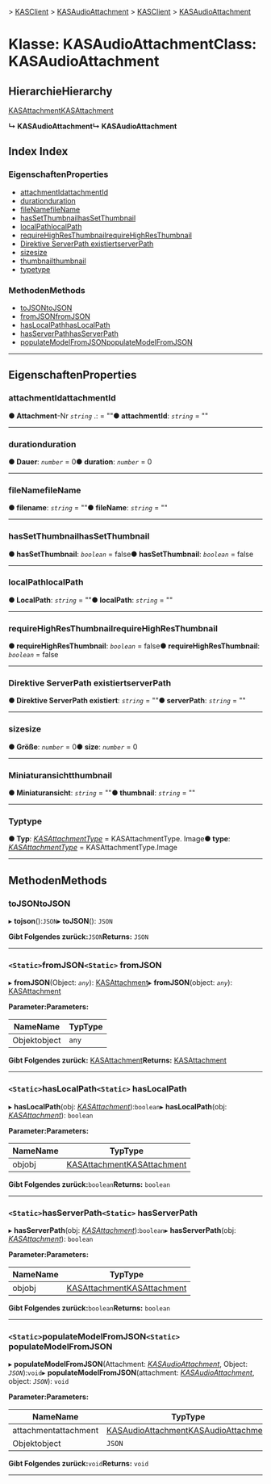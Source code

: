 <span data-ttu-id="c0ea7-101">[](../README.md) > [KASClient](../modules/kasclient.md) > [KASAudioAttachment](../classes/kasclient.kasaudioattachment.md)</span><span class="sxs-lookup"><span data-stu-id="c0ea7-101">[](../README.md) > [KASClient](../modules/kasclient.md) > [KASAudioAttachment](../classes/kasclient.kasaudioattachment.md)</span></span>

# <a name="class-kasaudioattachment"></a><span data-ttu-id="c0ea7-102">Klasse: KASAudioAttachment</span><span class="sxs-lookup"><span data-stu-id="c0ea7-102">Class: KASAudioAttachment</span></span>

## <a name="hierarchy"></a><span data-ttu-id="c0ea7-103">Hierarchie</span><span class="sxs-lookup"><span data-stu-id="c0ea7-103">Hierarchy</span></span>

 [<span data-ttu-id="c0ea7-104">KASAttachment</span><span class="sxs-lookup"><span data-stu-id="c0ea7-104">KASAttachment</span></span>](kasclient.kasattachment.md)

<span data-ttu-id="c0ea7-105">**↳ KASAudioAttachment**</span><span class="sxs-lookup"><span data-stu-id="c0ea7-105">**↳ KASAudioAttachment**</span></span>

## <a name="index"></a><span data-ttu-id="c0ea7-106">Index </span><span class="sxs-lookup"><span data-stu-id="c0ea7-106">Index</span></span>

### <a name="properties"></a><span data-ttu-id="c0ea7-107">Eigenschaften</span><span class="sxs-lookup"><span data-stu-id="c0ea7-107">Properties</span></span>

* [<span data-ttu-id="c0ea7-108">attachmentId</span><span class="sxs-lookup"><span data-stu-id="c0ea7-108">attachmentId</span></span>](kasclient.kasaudioattachment.md#attachmentid)
* [<span data-ttu-id="c0ea7-109">duration</span><span class="sxs-lookup"><span data-stu-id="c0ea7-109">duration</span></span>](kasclient.kasaudioattachment.md#duration)
* [<span data-ttu-id="c0ea7-110">fileName</span><span class="sxs-lookup"><span data-stu-id="c0ea7-110">fileName</span></span>](kasclient.kasaudioattachment.md#filename)
* [<span data-ttu-id="c0ea7-111">hasSetThumbnail</span><span class="sxs-lookup"><span data-stu-id="c0ea7-111">hasSetThumbnail</span></span>](kasclient.kasaudioattachment.md#hassetthumbnail)
* [<span data-ttu-id="c0ea7-112">localPath</span><span class="sxs-lookup"><span data-stu-id="c0ea7-112">localPath</span></span>](kasclient.kasaudioattachment.md#localpath)
* [<span data-ttu-id="c0ea7-113">requireHighResThumbnail</span><span class="sxs-lookup"><span data-stu-id="c0ea7-113">requireHighResThumbnail</span></span>](kasclient.kasaudioattachment.md#requirehighresthumbnail)
* [<span data-ttu-id="c0ea7-114">Direktive ServerPath existiert</span><span class="sxs-lookup"><span data-stu-id="c0ea7-114">serverPath</span></span>](kasclient.kasaudioattachment.md#serverpath)
* [<span data-ttu-id="c0ea7-115">size</span><span class="sxs-lookup"><span data-stu-id="c0ea7-115">size</span></span>](kasclient.kasaudioattachment.md#size)
* [<span data-ttu-id="c0ea7-116">thumbnail</span><span class="sxs-lookup"><span data-stu-id="c0ea7-116">thumbnail</span></span>](kasclient.kasaudioattachment.md#thumbnail)
* [<span data-ttu-id="c0ea7-117">type</span><span class="sxs-lookup"><span data-stu-id="c0ea7-117">type</span></span>](kasclient.kasaudioattachment.md#type)
### <a name="methods"></a><span data-ttu-id="c0ea7-118">Methoden</span><span class="sxs-lookup"><span data-stu-id="c0ea7-118">Methods</span></span>

* [<span data-ttu-id="c0ea7-119">toJSON</span><span class="sxs-lookup"><span data-stu-id="c0ea7-119">toJSON</span></span>](kasclient.kasaudioattachment.md#tojson)
* [<span data-ttu-id="c0ea7-120">fromJSON</span><span class="sxs-lookup"><span data-stu-id="c0ea7-120">fromJSON</span></span>](kasclient.kasaudioattachment.md#fromjson)
* [<span data-ttu-id="c0ea7-121">hasLocalPath</span><span class="sxs-lookup"><span data-stu-id="c0ea7-121">hasLocalPath</span></span>](kasclient.kasaudioattachment.md#haslocalpath)
* [<span data-ttu-id="c0ea7-122">hasServerPath</span><span class="sxs-lookup"><span data-stu-id="c0ea7-122">hasServerPath</span></span>](kasclient.kasaudioattachment.md#hasserverpath)
* [<span data-ttu-id="c0ea7-123">populateModelFromJSON</span><span class="sxs-lookup"><span data-stu-id="c0ea7-123">populateModelFromJSON</span></span>](kasclient.kasaudioattachment.md#populatemodelfromjson)

---

## <a name="properties"></a><span data-ttu-id="c0ea7-124">Eigenschaften</span><span class="sxs-lookup"><span data-stu-id="c0ea7-124">Properties</span></span>

<a id="attachmentid"></a>

###  <a name="attachmentid"></a><span data-ttu-id="c0ea7-125">attachmentId</span><span class="sxs-lookup"><span data-stu-id="c0ea7-125">attachmentId</span></span>

<span data-ttu-id="c0ea7-126">**● Attachment**-Nr *`string`* .: = ""</span><span class="sxs-lookup"><span data-stu-id="c0ea7-126">**● attachmentId**: *`string`* = ""</span></span>

___

<a id="duration"></a>

###  <a name="duration"></a><span data-ttu-id="c0ea7-127">duration</span><span class="sxs-lookup"><span data-stu-id="c0ea7-127">duration</span></span>

<span data-ttu-id="c0ea7-128">**● Dauer**: *`number`* = 0</span><span class="sxs-lookup"><span data-stu-id="c0ea7-128">**● duration**: *`number`* = 0</span></span>

___

<a id="filename"></a>

###  <a name="filename"></a><span data-ttu-id="c0ea7-129">fileName</span><span class="sxs-lookup"><span data-stu-id="c0ea7-129">fileName</span></span>

<span data-ttu-id="c0ea7-130">**● filename**: *`string`* = ""</span><span class="sxs-lookup"><span data-stu-id="c0ea7-130">**● fileName**: *`string`* = ""</span></span>

___

<a id="hassetthumbnail"></a>

###  <a name="hassetthumbnail"></a><span data-ttu-id="c0ea7-131">hasSetThumbnail</span><span class="sxs-lookup"><span data-stu-id="c0ea7-131">hasSetThumbnail</span></span>

<span data-ttu-id="c0ea7-132">**● hasSetThumbnail**: *`boolean`* = false</span><span class="sxs-lookup"><span data-stu-id="c0ea7-132">**● hasSetThumbnail**: *`boolean`* = false</span></span>

___

<a id="localpath"></a>

###  <a name="localpath"></a><span data-ttu-id="c0ea7-133">localPath</span><span class="sxs-lookup"><span data-stu-id="c0ea7-133">localPath</span></span>

<span data-ttu-id="c0ea7-134">**● LocalPath**: *`string`* = ""</span><span class="sxs-lookup"><span data-stu-id="c0ea7-134">**● localPath**: *`string`* = ""</span></span>

___

<a id="requirehighresthumbnail"></a>

###  <a name="requirehighresthumbnail"></a><span data-ttu-id="c0ea7-135">requireHighResThumbnail</span><span class="sxs-lookup"><span data-stu-id="c0ea7-135">requireHighResThumbnail</span></span>

<span data-ttu-id="c0ea7-136">**● requireHighResThumbnail**: *`boolean`* = false</span><span class="sxs-lookup"><span data-stu-id="c0ea7-136">**● requireHighResThumbnail**: *`boolean`* = false</span></span>

___

<a id="serverpath"></a>

###  <a name="serverpath"></a><span data-ttu-id="c0ea7-137">Direktive ServerPath existiert</span><span class="sxs-lookup"><span data-stu-id="c0ea7-137">serverPath</span></span>

<span data-ttu-id="c0ea7-138">**● Direktive ServerPath existiert**: *`string`* = ""</span><span class="sxs-lookup"><span data-stu-id="c0ea7-138">**● serverPath**: *`string`* = ""</span></span>

___

<a id="size"></a>

###  <a name="size"></a><span data-ttu-id="c0ea7-139">size</span><span class="sxs-lookup"><span data-stu-id="c0ea7-139">size</span></span>

<span data-ttu-id="c0ea7-140">**● Größe**: *`number`* = 0</span><span class="sxs-lookup"><span data-stu-id="c0ea7-140">**● size**: *`number`* = 0</span></span>

___

<a id="thumbnail"></a>

###  <a name="thumbnail"></a><span data-ttu-id="c0ea7-141">Miniaturansicht</span><span class="sxs-lookup"><span data-stu-id="c0ea7-141">thumbnail</span></span>

<span data-ttu-id="c0ea7-142">**● Miniaturansicht**: *`string`* = ""</span><span class="sxs-lookup"><span data-stu-id="c0ea7-142">**● thumbnail**: *`string`* = ""</span></span>

___

<a id="type"></a>

###  <a name="type"></a><span data-ttu-id="c0ea7-143">Typ</span><span class="sxs-lookup"><span data-stu-id="c0ea7-143">type</span></span>

<span data-ttu-id="c0ea7-144">**● Typ**: *[KASAttachmentType](../enums/kasclient.kasattachmenttype.md)* = KASAttachmentType. Image</span><span class="sxs-lookup"><span data-stu-id="c0ea7-144">**● type**: *[KASAttachmentType](../enums/kasclient.kasattachmenttype.md)* =  KASAttachmentType.Image</span></span>

___

## <a name="methods"></a><span data-ttu-id="c0ea7-145">Methoden</span><span class="sxs-lookup"><span data-stu-id="c0ea7-145">Methods</span></span>

<a id="tojson"></a>

###  <a name="tojson"></a><span data-ttu-id="c0ea7-146">toJSON</span><span class="sxs-lookup"><span data-stu-id="c0ea7-146">toJSON</span></span>

<span data-ttu-id="c0ea7-147">▸ **tojson**():`JSON`</span><span class="sxs-lookup"><span data-stu-id="c0ea7-147">▸ **toJSON**(): `JSON`</span></span>

<span data-ttu-id="c0ea7-148">**Gibt Folgendes zurück:**`JSON`</span><span class="sxs-lookup"><span data-stu-id="c0ea7-148">**Returns:** `JSON`</span></span>

___

<a id="fromjson"></a>

### <a name="static-fromjson"></a><span data-ttu-id="c0ea7-149">`<Static>`fromJSON</span><span class="sxs-lookup"><span data-stu-id="c0ea7-149">`<Static>` fromJSON</span></span>

<span data-ttu-id="c0ea7-150">▸ **fromJSON**(Object: *`any`*): [KASAttachment](kasclient.kasattachment.md)</span><span class="sxs-lookup"><span data-stu-id="c0ea7-150">▸ **fromJSON**(object: *`any`*): [KASAttachment](kasclient.kasattachment.md)</span></span>

<span data-ttu-id="c0ea7-151">**Parameter:**</span><span class="sxs-lookup"><span data-stu-id="c0ea7-151">**Parameters:**</span></span>

| <span data-ttu-id="c0ea7-152">Name</span><span class="sxs-lookup"><span data-stu-id="c0ea7-152">Name</span></span> | <span data-ttu-id="c0ea7-153">Typ</span><span class="sxs-lookup"><span data-stu-id="c0ea7-153">Type</span></span> |
| ------ | ------ |
| <span data-ttu-id="c0ea7-154">Objekt</span><span class="sxs-lookup"><span data-stu-id="c0ea7-154">object</span></span> | `any` |

<span data-ttu-id="c0ea7-155">**Gibt Folgendes zurück:** [KASAttachment](kasclient.kasattachment.md)</span><span class="sxs-lookup"><span data-stu-id="c0ea7-155">**Returns:** [KASAttachment](kasclient.kasattachment.md)</span></span>

___

<a id="haslocalpath"></a>

### <a name="static-haslocalpath"></a><span data-ttu-id="c0ea7-156">`<Static>`hasLocalPath</span><span class="sxs-lookup"><span data-stu-id="c0ea7-156">`<Static>` hasLocalPath</span></span>

<span data-ttu-id="c0ea7-157">▸ **hasLocalPath**(obj: *[KASAttachment](kasclient.kasattachment.md)*):`boolean`</span><span class="sxs-lookup"><span data-stu-id="c0ea7-157">▸ **hasLocalPath**(obj: *[KASAttachment](kasclient.kasattachment.md)*): `boolean`</span></span>

<span data-ttu-id="c0ea7-158">**Parameter:**</span><span class="sxs-lookup"><span data-stu-id="c0ea7-158">**Parameters:**</span></span>

| <span data-ttu-id="c0ea7-159">Name</span><span class="sxs-lookup"><span data-stu-id="c0ea7-159">Name</span></span> | <span data-ttu-id="c0ea7-160">Typ</span><span class="sxs-lookup"><span data-stu-id="c0ea7-160">Type</span></span> |
| ------ | ------ |
| <span data-ttu-id="c0ea7-161">obj</span><span class="sxs-lookup"><span data-stu-id="c0ea7-161">obj</span></span> | [<span data-ttu-id="c0ea7-162">KASAttachment</span><span class="sxs-lookup"><span data-stu-id="c0ea7-162">KASAttachment</span></span>](kasclient.kasattachment.md) |

<span data-ttu-id="c0ea7-163">**Gibt Folgendes zurück:**`boolean`</span><span class="sxs-lookup"><span data-stu-id="c0ea7-163">**Returns:** `boolean`</span></span>

___

<a id="hasserverpath"></a>

### <a name="static-hasserverpath"></a><span data-ttu-id="c0ea7-164">`<Static>`hasServerPath</span><span class="sxs-lookup"><span data-stu-id="c0ea7-164">`<Static>` hasServerPath</span></span>

<span data-ttu-id="c0ea7-165">▸ **hasServerPath**(obj: *[KASAttachment](kasclient.kasattachment.md)*):`boolean`</span><span class="sxs-lookup"><span data-stu-id="c0ea7-165">▸ **hasServerPath**(obj: *[KASAttachment](kasclient.kasattachment.md)*): `boolean`</span></span>

<span data-ttu-id="c0ea7-166">**Parameter:**</span><span class="sxs-lookup"><span data-stu-id="c0ea7-166">**Parameters:**</span></span>

| <span data-ttu-id="c0ea7-167">Name</span><span class="sxs-lookup"><span data-stu-id="c0ea7-167">Name</span></span> | <span data-ttu-id="c0ea7-168">Typ</span><span class="sxs-lookup"><span data-stu-id="c0ea7-168">Type</span></span> |
| ------ | ------ |
| <span data-ttu-id="c0ea7-169">obj</span><span class="sxs-lookup"><span data-stu-id="c0ea7-169">obj</span></span> | [<span data-ttu-id="c0ea7-170">KASAttachment</span><span class="sxs-lookup"><span data-stu-id="c0ea7-170">KASAttachment</span></span>](kasclient.kasattachment.md) |

<span data-ttu-id="c0ea7-171">**Gibt Folgendes zurück:**`boolean`</span><span class="sxs-lookup"><span data-stu-id="c0ea7-171">**Returns:** `boolean`</span></span>

___

<a id="populatemodelfromjson"></a>

### <a name="static-populatemodelfromjson"></a><span data-ttu-id="c0ea7-172">`<Static>`populateModelFromJSON</span><span class="sxs-lookup"><span data-stu-id="c0ea7-172">`<Static>` populateModelFromJSON</span></span>

<span data-ttu-id="c0ea7-173">▸ **populateModelFromJSON**(Attachment: *[KASAudioAttachment](kasclient.kasaudioattachment.md)*, Object: *`JSON`*):`void`</span><span class="sxs-lookup"><span data-stu-id="c0ea7-173">▸ **populateModelFromJSON**(attachment: *[KASAudioAttachment](kasclient.kasaudioattachment.md)*, object: *`JSON`*): `void`</span></span>

<span data-ttu-id="c0ea7-174">**Parameter:**</span><span class="sxs-lookup"><span data-stu-id="c0ea7-174">**Parameters:**</span></span>

| <span data-ttu-id="c0ea7-175">Name</span><span class="sxs-lookup"><span data-stu-id="c0ea7-175">Name</span></span> | <span data-ttu-id="c0ea7-176">Typ</span><span class="sxs-lookup"><span data-stu-id="c0ea7-176">Type</span></span> |
| ------ | ------ |
| <span data-ttu-id="c0ea7-177">attachment</span><span class="sxs-lookup"><span data-stu-id="c0ea7-177">attachment</span></span> | [<span data-ttu-id="c0ea7-178">KASAudioAttachment</span><span class="sxs-lookup"><span data-stu-id="c0ea7-178">KASAudioAttachment</span></span>](kasclient.kasaudioattachment.md) |
| <span data-ttu-id="c0ea7-179">Objekt</span><span class="sxs-lookup"><span data-stu-id="c0ea7-179">object</span></span> | `JSON` |

<span data-ttu-id="c0ea7-180">**Gibt Folgendes zurück:**`void`</span><span class="sxs-lookup"><span data-stu-id="c0ea7-180">**Returns:** `void`</span></span>

___

